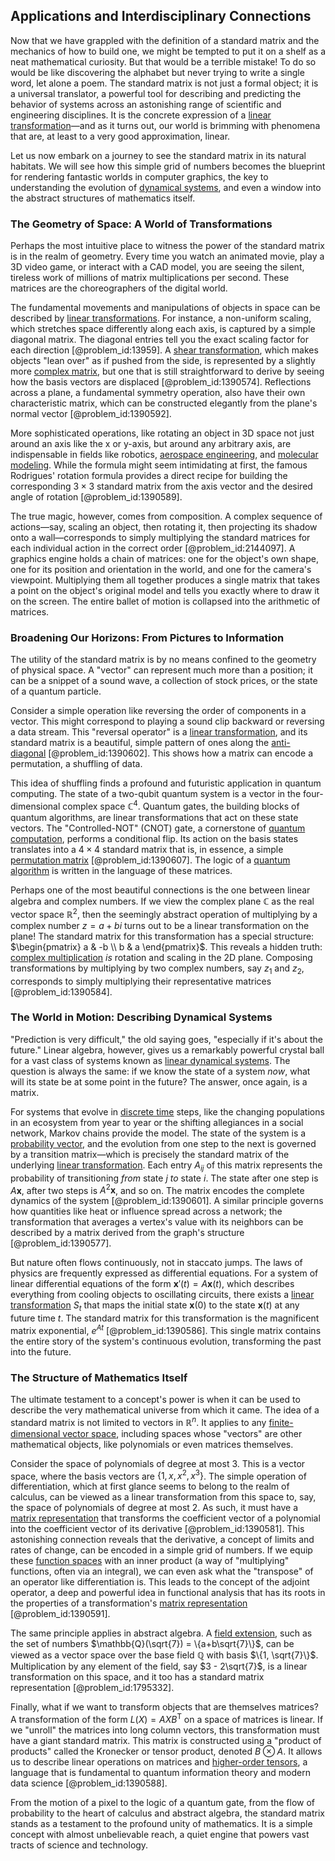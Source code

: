 ## Applications and Interdisciplinary Connections

Now that we have grappled with the definition of a standard matrix and the mechanics of how to build one, we might be tempted to put it on a shelf as a neat mathematical curiosity. But that would be a terrible mistake! To do so would be like discovering the alphabet but never trying to write a single word, let alone a poem. The standard matrix is not just a formal object; it is a universal translator, a powerful tool for describing and predicting the behavior of systems across an astonishing range of scientific and engineering disciplines. It is the concrete expression of a [linear transformation](@article_id:142586)—and as it turns out, our world is brimming with phenomena that are, at least to a very good approximation, linear.

Let us now embark on a journey to see the standard matrix in its natural habitats. We will see how this simple grid of numbers becomes the blueprint for rendering fantastic worlds in computer graphics, the key to understanding the evolution of [dynamical systems](@article_id:146147), and even a window into the abstract structures of mathematics itself.

### The Geometry of Space: A World of Transformations

Perhaps the most intuitive place to witness the power of the standard matrix is in the realm of geometry. Every time you watch an animated movie, play a 3D video game, or interact with a CAD model, you are seeing the silent, tireless work of millions of matrix multiplications per second. These matrices are the choreographers of the digital world.

The fundamental movements and manipulations of objects in space can be described by [linear transformations](@article_id:148639). For instance, a non-uniform scaling, which stretches space differently along each axis, is captured by a simple diagonal matrix. The diagonal entries tell you the exact scaling factor for each direction [@problem_id:13959]. A [shear transformation](@article_id:150778), which makes objects "lean over" as if pushed from the side, is represented by a slightly more [complex matrix](@article_id:194462), but one that is still straightforward to derive by seeing how the basis vectors are displaced [@problem_id:1390574]. Reflections across a plane, a fundamental symmetry operation, also have their own characteristic matrix, which can be constructed elegantly from the plane's normal vector [@problem_id:1390592].

More sophisticated operations, like rotating an object in 3D space not just around an axis like the x or y-axis, but around any arbitrary axis, are indispensable in fields like robotics, [aerospace engineering](@article_id:268009), and [molecular modeling](@article_id:171763). While the formula might seem intimidating at first, the famous Rodrigues' rotation formula provides a direct recipe for building the corresponding $3 \times 3$ standard matrix from the axis vector and the desired angle of rotation [@problem_id:1390589].

The true magic, however, comes from composition. A complex sequence of actions—say, scaling an object, then rotating it, then projecting its shadow onto a wall—corresponds to simply multiplying the standard matrices for each individual action in the correct order [@problem_id:2144097]. A graphics engine holds a chain of matrices: one for the object's own shape, one for its position and orientation in the world, and one for the camera's viewpoint. Multiplying them all together produces a single matrix that takes a point on the object's original model and tells you exactly where to draw it on the screen. The entire ballet of motion is collapsed into the arithmetic of matrices.

### Broadening Our Horizons: From Pictures to Information

The utility of the standard matrix is by no means confined to the geometry of physical space. A "vector" can represent much more than a position; it can be a snippet of a sound wave, a collection of stock prices, or the state of a quantum particle.

Consider a simple operation like reversing the order of components in a vector. This might correspond to playing a sound clip backward or reversing a data stream. This "reversal operator" is a [linear transformation](@article_id:142586), and its standard matrix is a beautiful, simple pattern of ones along the [anti-diagonal](@article_id:155426) [@problem_id:1390602]. This shows how a matrix can encode a permutation, a shuffling of data.

This idea of shuffling finds a profound and futuristic application in quantum computing. The state of a two-qubit quantum system is a vector in the four-dimensional complex space $\mathbb{C}^4$. Quantum gates, the building blocks of quantum algorithms, are linear transformations that act on these state vectors. The "Controlled-NOT" (CNOT) gate, a cornerstone of [quantum computation](@article_id:142218), performs a conditional flip. Its action on the basis states translates into a $4 \times 4$ standard matrix that is, in essence, a simple [permutation matrix](@article_id:136347) [@problem_id:1390607]. The logic of a [quantum algorithm](@article_id:140144) is written in the language of these matrices.

Perhaps one of the most beautiful connections is the one between linear algebra and complex numbers.
If we view the complex plane $\mathbb{C}$ as the real vector space $\mathbb{R}^2$, then the seemingly abstract operation of multiplying by a complex number $z = a + bi$ turns out to be a linear transformation on the plane! The standard matrix for this transformation has a special structure: $\begin{pmatrix} a & -b \\ b & a \end{pmatrix}$. This reveals a hidden truth: [complex multiplication](@article_id:167594) *is* rotation and scaling in the 2D plane. Composing transformations by multiplying by two complex numbers, say $z_1$ and $z_2$, corresponds to simply multiplying their representative matrices [@problem_id:1390584].

### The World in Motion: Describing Dynamical Systems

"Prediction is very difficult," the old saying goes, "especially if it's about the future." Linear algebra, however, gives us a remarkably powerful crystal ball for a vast class of systems known as [linear dynamical systems](@article_id:149788). The question is always the same: if we know the state of a system *now*, what will its state be at some point in the future? The answer, once again, is a matrix.

For systems that evolve in [discrete time](@article_id:637015) steps, like the changing populations in an ecosystem from year to year or the shifting allegiances in a social network, Markov chains provide the model. The state of the system is a [probability vector](@article_id:199940), and the evolution from one step to the next is governed by a transition matrix—which is precisely the standard matrix of the underlying [linear transformation](@article_id:142586). Each entry $A_{ij}$ of this matrix represents the probability of transitioning *from* state $j$ *to* state $i$. The state after one step is $A\mathbf{x}$, after two steps is $A^2\mathbf{x}$, and so on. The matrix encodes the complete dynamics of the system [@problem_id:1390601]. A similar principle governs how quantities like heat or influence spread across a network; the transformation that averages a vertex's value with its neighbors can be described by a matrix derived from the graph's structure [@problem_id:1390577].

But nature often flows continuously, not in staccato jumps. The laws of physics are frequently expressed as differential equations. For a system of linear differential equations of the form $\mathbf{x}'(t) = A\mathbf{x}(t)$, which describes everything from cooling objects to oscillating circuits, there exists a [linear transformation](@article_id:142586) $S_t$ that maps the initial state $\mathbf{x}(0)$ to the state $\mathbf{x}(t)$ at any future time $t$. The standard matrix for this transformation is the magnificent matrix exponential, $e^{At}$ [@problem_id:1390586]. This single matrix contains the entire story of the system's continuous evolution, transforming the past into the future.

### The Structure of Mathematics Itself

The ultimate testament to a concept's power is when it can be used to describe the very mathematical universe from which it came. The idea of a standard matrix is not limited to vectors in $\mathbb{R}^n$. It applies to any [finite-dimensional vector space](@article_id:186636), including spaces whose "vectors" are other mathematical objects, like polynomials or even matrices themselves.

Consider the space of polynomials of degree at most 3. This is a vector space, where the basis vectors are $\{1, x, x^2, x^3\}$. The simple operation of differentiation, which at first glance seems to belong to the realm of calculus, can be viewed as a linear transformation from this space to, say, the space of polynomials of degree at most 2. As such, it must have a [matrix representation](@article_id:142957) that transforms the coefficient vector of a polynomial into the coefficient vector of its derivative [@problem_id:1390581]. This astonishing connection reveals that the derivative, a concept of limits and rates of change, can be encoded in a simple grid of numbers. If we equip these [function spaces](@article_id:142984) with an inner product (a way of "multiplying" functions, often via an integral), we can even ask what the "transpose" of an operator like differentiation is. This leads to the concept of the adjoint operator, a deep and powerful idea in functional analysis that has its roots in the properties of a transformation's [matrix representation](@article_id:142957) [@problem_id:1390591].

The same principle applies in abstract algebra. A [field extension](@article_id:149873), such as the set of numbers $\mathbb{Q}(\sqrt{7}) = \{a+b\sqrt{7}\}$, can be viewed as a vector space over the base field $\mathbb{Q}$ with basis $\{1, \sqrt{7}\}$. Multiplication by any element of the field, say $3 - 2\sqrt{7}$, is a linear transformation on this space, and it too has a standard matrix representation [@problem_id:1795332].

Finally, what if we want to transform objects that are themselves matrices? A transformation of the form $L(X) = AXB^\mathsf{T}$ on a space of matrices is linear. If we "unroll" the matrices into long column vectors, this transformation must have a giant standard matrix. This matrix is constructed using a "product of products" called the Kronecker or tensor product, denoted $B \otimes A$. It allows us to describe linear operations on matrices and [higher-order tensors](@article_id:183365), a language that is fundamental to quantum information theory and modern data science [@problem_id:1390588].

From the motion of a pixel to the logic of a quantum gate, from the flow of probability to the heart of calculus and abstract algebra, the standard matrix stands as a testament to the profound unity of mathematics. It is a simple concept with almost unbelievable reach, a quiet engine that powers vast tracts of science and technology.